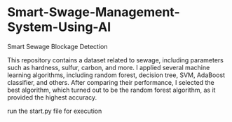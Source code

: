 # Smart-Swage-Management-System-Using-AI
Smart Sewage Blockage Detection

This repository contains a dataset related to sewage, including parameters such as hardness, sulfur, carbon, and more. I applied several machine learning algorithms, including random forest, decision tree, SVM, AdaBoost classifier, and others. After comparing their performance, I selected the best algorithm, which turned out to be the random forest algorithm, as it provided the highest accuracy.


run the start.py file for execution
